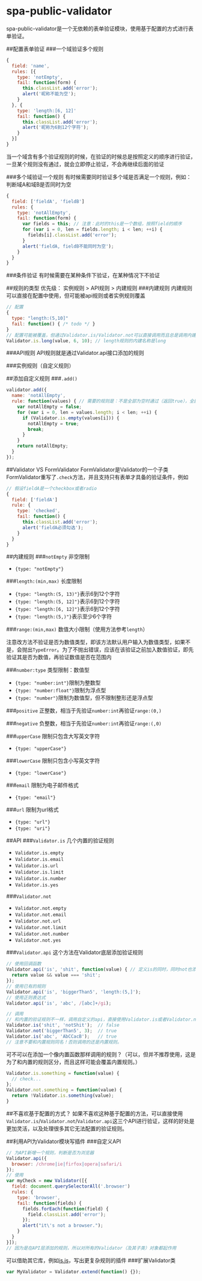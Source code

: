 # spa-public-validator
spa-public-validator是一个无依赖的表单验证模块，使用基于配置的方式进行表单验证。

##配置表单验证
###一个域验证多个规则
```javascript
{
  field: 'name',
  rules: [{
    type: 'notEmpty',
    fail: function(form) {
      this.classList.add('error');
      alert('昵称不能为空');
    }
  }, {
    type: 'length:[6, 12]'
    fail: function() {
      this.classList.add('error');
      alert('昵称为6到12个字符');
    }
  }]
}
```
当一个域含有多个验证规则的时候，在验证的时候总是按照定义的顺序进行验证，一旦某个规则没有通过，就会立即停止验证，不会再继续后面的验证

###多个域验证一个规则
有时候需要同时验证多个域是否满足一个规则，例如：判断域A和域B是否同时为空
```javascript
{
  field: ['fieldA', 'fieldB']
  rules: {
    type: 'notAllEmpty',
    fail: function(form) {
      var fields = this; // 注意：此时的this是一个数组，按照field的顺序
      for (var i = 0, len = fields.length; i < len; ++i) {
        fields[i].classList.add('error');
      }
      alert('fieldA, fieldB不能同时为空');
    }
  }
}
```

###条件验证
有时候需要在某种条件下验证，在某种情况下不验证

##规则的类型
优先级： 实例规则 > API规则 > 内建规则
###内建规则
内建规则可以直接在配置中使用，但可能被api规则或者实例规则覆盖
```javascript
// 配置
{
  type: "length:(5,10]"
  fail: function() { /* todo */ }
}
// 配置可能被覆盖，但通过Validator.is/Validator.not可以直接调用而且总是调用内建规则
Validator.is.long(value, 6, 10); // length规则的内建名称是long
```
###API规则
API规则就是通过Validator.api接口添加的规则

###实例规则（自定义规则）

##添加自定义规则
###`.add()`
```javascript
validator.add({
  name: 'notAllEmpty',
  rule: function(values) { // 需要的规则是：不是全部为空时通过（返回true），全部为空时不通过（返回false）
    var notAllEmpty = false;
    for (var i = 0, len = values.length; i < len; ++i) {
      if (Validator.is.empty(values[i])) {
        notAllEmpty = true;
        break;
      }
    }
    return notAllEmpty;
  }
});
```

##Validator VS FormValidator
FormValidator是Validator的一个子类
FormValidator重写了`.check`方法，并且支持只有表单才具备的验证条件，例如
```javascript
// 假设fieldA是一个checkbox或者radio
{
  field: ['fieldA']
  rule: {
    type: 'checked',
    fail: function() {
      this.classList.add('error');
      alert('fieldA必须勾选');
    }
  }
}
```

##内建规则
###`notEmpty`
非空限制
+ `{type: "notEmpty"}`

###`length:(min,max)`
长度限制
+ `{type: "length:(5, 13)"}`表示6到12个字符
+ `{type: "length:(5, 12]"}`表示6到12个字符
+ `{type: "length:[6, 12]"}`表示6到12个字符
+ `{type: "length:(5,)"}`表示至少6个字符

###`range:(min,max)`
数值大小限制（使用方法参考`length`）

注意改方法不验证是否为数值类型，即该方法默认用户输入为数值类型，如果不是，会抛出`TypeError`。为了不抛出错误，应该在该验证之前加入数值验证，即先验证其是否为数值，再验证数值是否在范围内

###`number:type`
类型限制：数值型
+ `{type: "number:int"}`限制为整数型
+ `{type: "number:float"}`限制为浮点型
+ `{type: "number"}`限制为数值型，但不限制整形还是浮点型

###`positive`
正整数，相当于先验证`number:int`再验证`range:(0,)`

###`negative`
负整数，相当于先验证`number:int`再验证`range:(,0)`

###`upperCase`
限制只包含大写英文字符
+ `{type: "upperCase"}`

###`lowerCase`
限制只包含小写英文字符
+ `{type: "lowerCase"}`

###`email`
限制为电子邮件格式
+ `{type: "email"}`

###`url`
限制为url格式
+ `{type: "url"}`
+ `{type: "uri"}`

##API
###`Validator.is`
几个内置的验证规则
+ `Validator.is.empty`
+ `Validator.is.email`
+ `Validator.is.url`
+ `Validator.is.limit`
+ `Validator.is.number`
+ `Validator.is.yes`

###`Validator.not`
+ `Validator.not.empty`
+ `Validator.not.email`
+ `Validator.not.url`
+ `Validator.not.limit`
+ `Validator.not.number`
+ `Validator.not.yes`

###`Validator.api`
这个方法在Validator底层添加验证规则
```javascript
// 使用回调函数
Validator.api('is', 'shit', function(value) { // 定义is的同时，同时not也添加了
  return value && value === 'shit';
});
// 使用已有的规则
Validator.api('is', 'biggerThan5', 'length:(5,]');
// 使用正则表达式
Validator.api('is', 'abc', /[abc]+/gi);

// 调用
// 和内置的验证规则不一样，调用自定义的api，直接使用Validator.is或者Validator.not函数
Validator.is('shit', 'notShit');  // false
Validator.not('biggerThan5', 3);  // true
Validator.is('abc', 'AbCCacB');   // true
// 注意不要和内置规则同名！否则调用的还是内置规则。
```
可不可以在添加一个像内置函数那样调用的规则？（可以，但并不推荐使用，这是为了和内置的规则区分，而且这样可能会覆盖内置规则。）
```javascript
Validator.is.something = function(value) {
  // check...
};
Validator.not.something = function(value) {
  return !Validator.is.something(value);
}
```

##不喜欢基于配置的方式？
如果不喜欢这种基于配置的方法，可以直接使用`Validator.is`/`Validator.not`/`Validator.api`这三个API进行验证，这样的好处是更加灵活，以及处理很多其它无法配置的验证规则。

##利用API为Validator模块写插件
###自定义API
```javascript
// 为API新增一个规则，判断是否为浏览器
Validator.api({
  browser: /chrome|ie|firfox|opera|safari/i
});
// 使用
var myCheck = new Validator([{
  field: document.querySelectorAll('.browser')
  rules: {
    type: 'browser',
    fail: function(fields) {
      fields.forEach(function(field) {
        field.classList.add('error');
      });
      alert("it\'s not a browser.");
    }
  }
}]);
// 因为是在API层添加的规则，所以对所有的Validator（及其子类）对象都起作用
```
可以借助其它库，例如[is.js](http://arasatasaygin.github.io/is.js/)，写出更复杂规则的插件
###扩展Validator类
```javascript
var MyValidator = Validator.extend(function() {});
```
